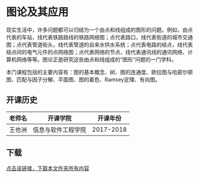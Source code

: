 # 图论及其应用

现实生活中，许多问题都可以归结为一个由点和线组成的图形的问题。例如，由点代表的车站，线代表铁路路线的铁路网络图；点代表路口，线代表街道的城市交通图；点代表管道街头，线代表管道的自来水供水系统；点代表电路的结点，线代表结点间的电气元件的点网络图；点代表网络的节点，线代表通讯线的通讯网络、计算机网络等等。图论正是研究这些由点和线组成的“图形”问题的一门学科。

本门课程包括的主要内容有：图的基本概念、树、图的连通度、欧拉图与哈密尔顿图、匹配与因子分解、平面图、图的着色、Ramsey定理、有向图。

## 开课历史

老师名|开课学院|开课年份|
---|---|---
王也洲|信息与软件工程学院|2017-2018


## 下载

[点击该链接，下载本文件夹所有内容](https://xovee.github.io/gitzip/?https://github.com/Xovee/uestc-course/tree/master/课程目录/图论及应用)
